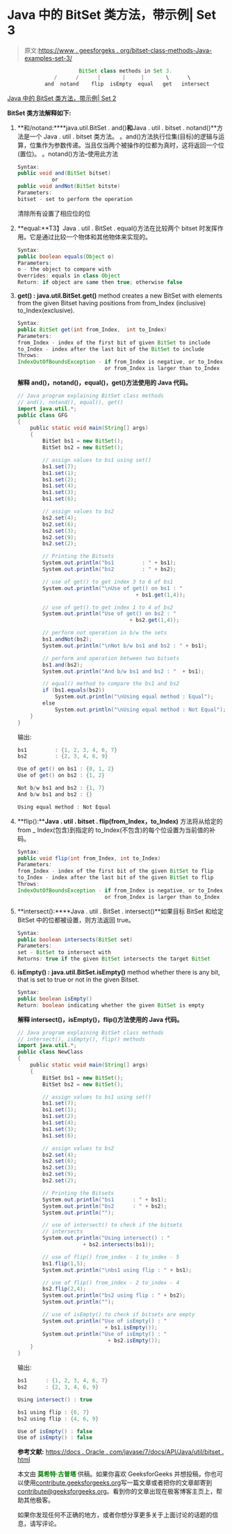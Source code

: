 # Java 中的 BitSet 类方法，带示例| Set 3

> 原文:[https://www . geesforgeks . org/bitset-class-methods-Java-examples-set-3/](https://www.geeksforgeeks.org/bitset-class-methods-java-examples-set-3/)

```java
                       BitSet class methods in Set 3.
               /      /      |       |     |       \      \
            and  notand    flip  isEmpty  equal   get   intersect

```

[Java 中的 BitSet 类方法，带示例| Set 2](https://www.geeksforgeeks.org/bitset-class-methods-java-examples-set-2/)

**BitSet 类方法解释如下:**

1.  **和/notand:****java.util.BitSet . and()**和**Java . util . bitset . notand()**方法是一个 Java . util . bitset 类方法。
    。and()方法执行位集(目标)的逻辑与运算，位集作为参数传递。当且仅当两个被操作的位都为真时，这将返回一个位(置位)。
    。notand()方法–使用此方法

    ```java
    Syntax:
    public void and(BitSet bitset)
               or
    public void andNot(BitSet bitste)
    Parameters:
    bitset - set to perform the operation

    ```

    清除所有设置了相应位的位
2.  **equal:**T3】Java . util . BitSet . equal()方法在比较两个 bitset 时发挥作用。它是通过比较一个物体和其他物体来实现的。

    ```java
    Syntax:
    public boolean equals(Object o)
    Parameters: 
    o - the object to compare with
    Overrides: equals in class Object
    Return: if object are same then true; otherwise false

    ```

3.  **get() :** **java.util.BitSet.get()** method creates a new BitSet with elements from the given Bitset having positions from from_Index (inclusive) to_Index(exclusive).

    ```java
    Syntax:
    public BitSet get(int from_Index,  int to_Index)
    Parameters:
    from_Index - index of the first bit of given BitSet to include
    to_Index - index after the last bit of the BitSet to include
    Throws:
    IndexOutOfBoundsException - if from_Index is negative, or to_Index is negative,
                                or from_Index is larger than to_Index

    ```

    **解释 and()，notand()，equal()，get()方法使用的 Java 代码。**

    ```java
    // Java program explaining BitSet class methods
    // and(), notand(), equal(), get()
    import java.util.*;
    public class GFG
    {
        public static void main(String[] args)
        {
            BitSet bs1 = new BitSet();
            BitSet bs2 = new BitSet();

            // assign values to bs1 using set()
            bs1.set(7);
            bs1.set(1);
            bs1.set(2);
            bs1.set(4);
            bs1.set(3);
            bs1.set(6);

            // assign values to bs2
            bs2.set(4);
            bs2.set(6);
            bs2.set(3);
            bs2.set(9);
            bs2.set(2);

            // Printing the Bitsets
            System.out.println("bs1         : " + bs1);
            System.out.println("bs2         : " + bs2);

            // use of get() to get index 3 to 6 of bs1
            System.out.println("\nUse of get() on bs1 : "
                                          + bs1.get(1,4));

            // use of get() to get index 1 to 4 of bs2
            System.out.println("Use of get() on bs2 : "
                                        + bs2.get(1,4));

            // perform not operation in b/w the sets
            bs1.andNot(bs2);
            System.out.println("\nNot b/w bs1 and bs2 : " + bs1);

            // perform and operation between two bitsets
            bs1.and(bs2);
            System.out.println("And b/w bs1 and bs2 : "  + bs1);

            // equal() method to compare the bs1 and bs2
            if (bs1.equals(bs2))
                System.out.println("\nUsing equal method : Equal");
            else
                System.out.println("\nUsing equal method : Not Equal");
        }
    }
    ```

    输出:

    ```java
    bs1         : {1, 2, 3, 4, 6, 7}
    bs2         : {2, 3, 4, 6, 9}

    Use of get() on bs1 : {0, 1, 2}
    Use of get() on bs2 : {1, 2}

    Not b/w bs1 and bs2 : {1, 7}
    And b/w bs1 and bs2 : {}

    Using equal method : Not Equal

    ```

4.  **flip():****Java . util . bitset . flip(from_Index，to_Index)** 方法将从给定的 from _ Index(包含)到指定的 to_Index(不包含)的每个位设置为当前值的补码。

    ```java
    Syntax:
    public void flip(int from_Index, int to_Index)
    Parameters:
    from_Index - index of the first bit of the given BitSet to flip
    to_Index - index after the last bit of the given BitSet to flip
    Throws:
    IndexOutOfBoundsException - if from_Index is negative, or to_Index is negative, 
                                or from_Index is larger than to_Index

    ```

5.  **intersect():****Java . util . BitSet . intersect()**如果目标 BitSet 和给定 BitSet 中的位都被设置，则方法返回 true。

    ```java
    Syntax:
    public boolean intersects(BitSet set)
    Parameters:
    set - BitSet to intersect with
    Returns: true if the given BitSet intersects the target BitSet

    ```

6.  **isEmpty() :** **java.util.BitSet.isEmpty()** method whether there is any bit, that is set to true or not in the given Bitset.

    ```java
    Syntax:
    public boolean isEmpty()
    Return: boolean indicating whether the given BitSet is empty

    ```

    **解释 intersect()，isEmpty()，flip()方法使用的 Java 代码。**

    ```java
    // Java program explaining BitSet class methods
    // intersect(), isEmpty(), flip() methods
    import java.util.*;
    public class NewClass
    {
        public static void main(String[] args)
        {
            BitSet bs1 = new BitSet();
            BitSet bs2 = new BitSet();

            // assign values to bs1 using set()
            bs1.set(7);
            bs1.set(1);
            bs1.set(2);
            bs1.set(4);
            bs1.set(3);
            bs1.set(6);

            // assign values to bs2
            bs2.set(4);
            bs2.set(6);
            bs2.set(3);
            bs2.set(9);
            bs2.set(2);

            // Printing the Bitsets
            System.out.println("bs1      : " + bs1);
            System.out.println("bs2      : " + bs2);
            System.out.println("");

            // use of intersect() to check if the bitsets
            // intersects
            System.out.println("Using intersect() : "
                         + bs2.intersects(bs1));

            // use of flip() from_index - 1 to_index - 5
            bs1.flip(1,5);
            System.out.println("\nbs1 using flip : " + bs1);

            // use of flip() from_index - 2 to_index - 4
            bs2.flip(2,4);
            System.out.println("bs2 using flip : " + bs2);
            System.out.println("");

            // use of isEmpty() to check if bitsets are empty
            System.out.println("Use of isEmpty() : "
                                + bs1.isEmpty());
            System.out.println("Use of isEmpty() : "
                                 + bs2.isEmpty());
        }
    }
    ```

    输出:

    ```java
    bs1      : {1, 2, 3, 4, 6, 7}
    bs2      : {2, 3, 4, 6, 9}

    Using intersect() : true

    bs1 using flip : {6, 7}
    bs2 using flip : {4, 6, 9}

    Use of isEmpty() : false
    Use of isEmpty() : false

    ```

    **参考文献:**
    [https://docs . Oracle . com/javase/7/docs/API/Java/util/bitset . html](https://docs.oracle.com/javase/7/docs/api/java/util/BitSet.html)

    本文由 <font color="green">**莫希特·古普塔**</font> 供稿。如果你喜欢 GeeksforGeeks 并想投稿，你也可以使用[contribute.geeksforgeeks.org](http://www.contribute.geeksforgeeks.org)写一篇文章或者把你的文章邮寄到 contribute@geeksforgeeks.org。看到你的文章出现在极客博客主页上，帮助其他极客。

    如果你发现任何不正确的地方，或者你想分享更多关于上面讨论的话题的信息，请写评论。